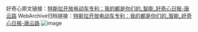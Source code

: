 好奇心原文链接：[特斯拉开放电动车专利：我的都是你们的_智能_好奇心日报-唐云路](https://www.qdaily.com/articles/1125.html)
WebArchive归档链接：[特斯拉开放电动车专利：我的都是你们的_智能_好奇心日报-唐云路](http://web.archive.org/web/20190623145646/https://www.qdaily.com/articles/1125.html)
![image](http://ww3.sinaimg.cn/large/007d5XDply1g3v4bxi9cjj30u02fc4qp)